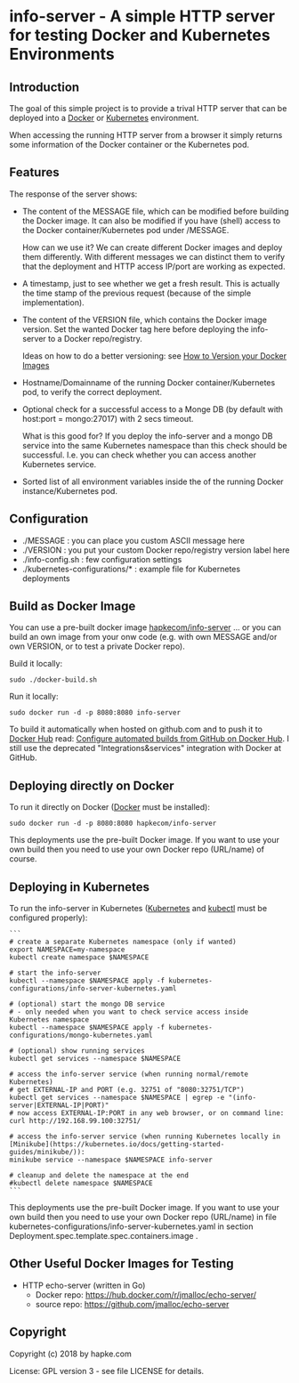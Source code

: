 info-server -
A simple HTTP server for testing Docker and Kubernetes Environments
===================================================================

Introduction
------------
The goal of this simple project is to provide a trival HTTP server
that can be deployed into a [Docker](https://docs.docker.com/engine/docker-overview/) or [Kubernetes](https://kubernetes.io/) environment.

When accessing the running HTTP server from a browser it simply
returns some information of the Docker container or the Kubernetes pod.



Features
--------
The response of the server shows:
* The content of the MESSAGE file, which can be modified before building the Docker image.
  It can also be modified if you have (shell) access to the Docker container/Kubernetes pod under /MESSAGE.

  How can we use it?
  We can create different Docker images and deploy them differently.
  With different messages we can distinct them to verify that the deployment and HTTP access IP/port are working as expected.

* A timestamp, just to see whether we get a fresh result. This is actually the time stamp of the previous request (because of the simple implementation).

* The content of the VERSION file, which contains the Docker image version.
  Set the wanted Docker tag here before deploying the info-server to a Docker repo/registry.

  Ideas on how to do a better versioning: see [How to Version your Docker Images](https://medium.com/travis-on-docker/how-to-version-your-docker-images-1d5c577ebf54)

* Hostname/Domainname of the running Docker container/Kubernetes pod, to verify the correct deployment.

* Optional check for a successful access to a Monge DB (by default with host:port = mongo:27017) with 2 secs timeout.

  What is this good for?
  If you deploy the info-server and a mongo DB service into the same Kubernetes namespace than this check should be successful.
  I.e. you can check whether you can access another Kubernetes service.

* Sorted list of all environment variables inside the of the running Docker instance/Kubernetes pod.



Configuration
-------------
* ./MESSAGE : you can place you custom ASCII message here
* ./VERSION : you put your custom Docker repo/registry version label here
* ./info-config.sh : few configuration settings
* ./kubernetes-configurations/* : example file for Kubernetes deployments



Build as Docker Image
---------------------
You can use a pre-built docker image [hapkecom/info-server](https://hub.docker.com/r/hapkecom/info-server/) ... or you can build an own image from your onw code (e.g. with own MESSAGE and/or own VERSION, or to test a private Docker repo).

Build it locally:

    sudo ./docker-build.sh

Run it locally:

    sudo docker run -d -p 8080:8080 info-server




To build it automatically when hosted on github.com and to push it to [Docker Hub](https://hub.docker.com/) read: [Configure automated builds from GitHub on Docker Hub](https://docs.docker.com/docker-hub/github/#creating-an-automated-build). I still use the deprecated "Integrations&services" integration with Docker at GitHub.



Deploying directly on Docker
----------------------------
To run it directly on Docker ([Docker](https://docs.docker.com/install/) must be installed):

    sudo docker run -d -p 8080:8080 hapkecom/info-server

This deployments use the pre-built Docker image. If you want to use your own build then you need to use your own Docker repo (URL/name) of course.



Deploying in Kubernetes
-----------------------
To run the info-server in Kubernetes ([Kubernetes](https://kubernetes.io/) and [kubectl](https://kubernetes.io/docs/reference/kubectl/overview/) must be configured properly):

    ```
    # create a separate Kubernetes namespace (only if wanted)
    export NAMESPACE=my-namespace
    kubectl create namespace $NAMESPACE

    # start the info-server
    kubectl --namespace $NAMESPACE apply -f kubernetes-configurations/info-server-kubernetes.yaml 

    # (optional) start the mongo DB service 
    # - only needed when you want to check service access inside Kubernetes namespace
    kubectl --namespace $NAMESPACE apply -f kubernetes-configurations/mongo-kubernetes.yaml

    # (optional) show running services
    kubectl get services --namespace $NAMESPACE

    # access the info-server service (when running normal/remote Kubernetes)
    # get EXTERNAL-IP and PORT (e.g. 32751 of "8080:32751/TCP")
    kubectl get services --namespace $NAMESPACE | egrep -e "(info-server|EXTERNAL-IP|PORT)"
    # now access EXTERNAL-IP:PORT in any web browser, or on command line:
    curl http://192.168.99.100:32751/

    # access the info-server service (when running Kubernetes locally in [Minikube](https://kubernetes.io/docs/getting-started-guides/minikube/)):
    minikube service --namespace $NAMESPACE info-server

    # cleanup and delete the namespace at the end
    #kubectl delete namespace $NAMESPACE
    ```
  
This deployments use the pre-built Docker image. If you want to use your own build then you need to use your own Docker repo (URL/name) in file kubernetes-configurations/info-server-kubernetes.yaml in section Deployment.spec.template.spec.containers.image .



Other Useful Docker Images for Testing
--------------------------------------
* HTTP echo-server (written in Go)
  * Docker repo: https://hub.docker.com/r/jmalloc/echo-server/
  * source repo: https://github.com/jmalloc/echo-server



Copyright
---------
Copyright (c) 2018 by hapke.com

License: GPL version 3 - see file LICENSE for details.




